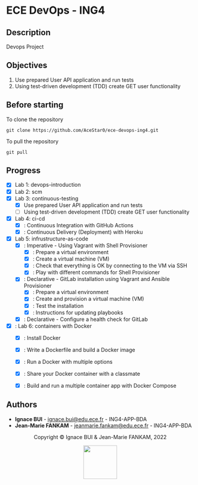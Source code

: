 # ECE DevOps - ING4

## Description

Devops Project 

## Objectives

1. Use prepared User API application and run tests
2. Using test-driven development (TDD) create GET user functionality

## Before starting

To clone the repository
```
git clone https://github.com/AceStar0/ece-devops-ing4.git
```

To pull the repository
```
git pull
```

## Progress

- [X] Lab 1: devops-introduction
- [X] Lab 2: scm
- [X] Lab 3: continuous-testing
  - [X] Use prepared User API application and run tests
  - [ ] Using test-driven development (TDD) create GET user functionality
- [X] Lab 4: ci-cd  
  - [X] : Continuous Integration with GitHub Actions
  - [X] : Continuous Delivery (Deployment) with Heroku
- [X] Lab 5: infrustructure-as-code
  - [X] : Imperative - Using Vagrant with Shell Provisioner
    - [X] : Prepare a virtual environment
    - [X] : Create a virtual machine (VM)
    - [X] : Check that everything is OK by connecting to the VM via SSH
    - [X] : Play with different commands for Shell Provisioner
  - [X] : Declarative - GitLab installation using Vagrant and Ansible Provisioner
    - [X] : Prepare a virtual environment
    - [X] : Create and provision a virtual machine (VM)
    - [X] : Test the installation
    - [X] : Instructions for updating playbooks
  - [X] : Declarative - Configure a health check for GitLab
- [X] : Lab 6: containers with Docker
  - [X] : Install Docker
  - [X] : Write a Dockerfile and build a Docker image
  - [X] : Run a Docker with multiple options
  - [X] : Share your Docker container with a classmate
  - [X] : Build and run a multiple container app with Docker Compose



## Authors
- **Ignace BUI** - <ignace.bui@edu.ece.fr> - ING4-APP-BDA
- **Jean-Marie FANKAM** - <jeanmarie.fankam@edu.ece.fr> - ING4-APP-BDA

<footer>
  <center>
    <p>
    Copyright © Ignace BUI &  Jean-Marie FANKAM, 2022
    </p>
    <img src="https://ecole.ece.fr/wp-content/uploads/sites/3/2021/11/ECE_LOGO_2021_web1-1.jpg.webp" height=90">
  </center>
</footer>
